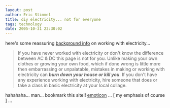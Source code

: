 ```yaml
---
layout: post
author: Eric Stimmel
title: diy electricity... not for everyone
tags: technology
date: 2005-10-31 22:30:02
--- 
```



here's some reassuring [background info][] on working with electricity...

> If you have never worked with electricity or don't know the difference between AC & DC this page is not for you. Unlike making your own clothes or growing your own food, which if done wrong is little more then embarrassing or unpalatable, mistakes in making or working with electricity can ***burn down your house or kill you***. If you don't have any experience working with electricity, hire someone that does or take a class in basic electricity at your local collage.

hahahaha... man... bookmark this site!! [emoticon][] ... [ my emphasis of course ] ...

  [background info]: http://www.jrwhipple.com/sr/elect_info.html
  [emoticon]: http://www.stimmelopolis.com/blog/wp-content/plugins/Wysi-Wordpress/plugins/emotions/images/wink.gif "emoticon"

